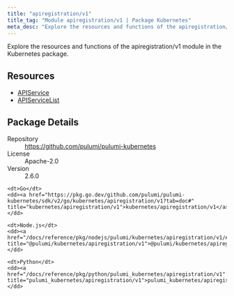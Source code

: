 ```yaml
---
title: "apiregistration/v1"
title_tag: "Module apiregistration/v1 | Package Kubernetes"
meta_desc: "Explore the resources and functions of the apiregistration/v1 module in the Kubernetes package."
---
```


<!-- WARNING: this file was generated by Pulumi Docs Generator. -->
<!-- Do not edit by hand unless you're certain you know what you are doing! -->

Explore the resources and functions of the apiregistration/v1 module in the Kubernetes package.

<h2 id="resources">Resources</h2>
<ul class="api">
    <li><a href="apiservice" title="APIService"><span class="symbol resource"></span>APIService</a></li>
    <li><a href="apiservicelist" title="APIServiceList"><span class="symbol resource"></span>APIServiceList</a></li>
</ul>

<h2 id="package-details">Package Details</h2>
<dl class="package-details">
	<dt>Repository</dt>
	<dd><a href="https://github.com/pulumi/pulumi-kubernetes">https://github.com/pulumi/pulumi-kubernetes</a></dd>
	<dt>License</dt>
	<dd>Apache-2.0</dd>
	<dt>Version</dt>
	<dd>2.6.0</dd>
</dl>



<dl class="tabular">

    <dt>Go</dt>
    <dd><a href="https://pkg.go.dev/github.com/pulumi/pulumi-kubernetes/sdk/v2/go/kubernetes/apiregistration/v1?tab=doc#" title="kubernetes/apiregistration/v1">kubernetes/apiregistration/v1</a></dd>

    <dt>Node.js</dt>
    <dd><a href="/docs/reference/pkg/nodejs/pulumi/kubernetes/apiregistration/v1/#" title="@pulumi/kubernetes/apiregistration/v1">@pulumi/kubernetes/apiregistration/v1</a></dd>

    <dt>Python</dt>
    <dd><a href="/docs/reference/pkg/python/pulumi_kubernetes/apiregistration/v1" title="pulumi_kubernetes/apiregistration/v1">pulumi_kubernetes/apiregistration/v1</a></dd>

</dl>

